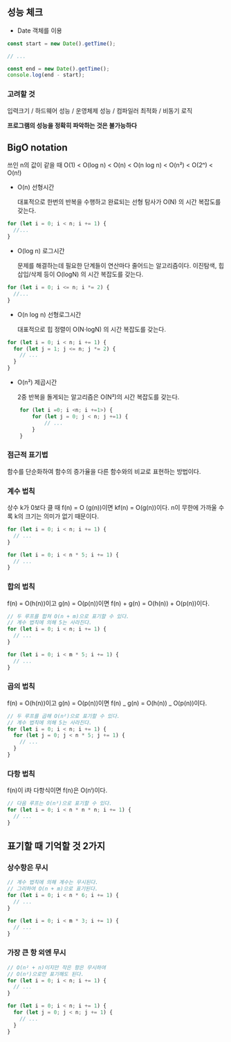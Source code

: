 ## 성능 체크

- Date 객체를 이용

```jsx
const start = new Date().getTime();

// ...

const end = new Date().getTime();
console.log(end - start);
```

### 고려할 것

입력크기 / 하드웨어 성능 / 운영체제 성능 / 컴파일러 최적화 / 비동기 로직

**프로그램의 성능을 정확히 파악하는 것은 불가능하다**

## BigO notation

쓰인 n의 값이 같을 때
O(1) < O(log n) < O(n) < O(n log n) < O(n²) < O(2ⁿ) < O(n!)

- O(n) 선형시간

  대표적으로 한번의 반복을 수행하고 완료되는 선형 탐사가 O(N) 의 시간 복잡도를 갖는다.

```jsx
for (let i = 0; i < n; i += 1) {
  //...
}
```

- O(log n) 로그시간

  문제를 해결하는데 필요한 단계들이 연산마다 줄어드는 알고리즘이다. 이진탐색, 힙 삽입/삭제 등이 O(logN) 의 시간 복잡도를 갖는다.

```jsx
for (let i = 0; i <= n; i *= 2) {
  //...
}
```

- O(n log n) 선형로그시간

  대표적으로 힙 정렬이 O(N⋅logN) 의 시간 복잡도를 갖는다.

```jsx
for (let i = 0; i < n; i += 1) {
  for (let j = 1; j <= n; j *= 2) {
    // ...
  }
}
```

- O(n²) 제곱시간

  2중 반복을 돌게되는 알고리즘은 O(N²)의 시간 복잡도를 갖는다.

```jsx
    for (let i =0; i <n; i +=1>) {
        for (let j = 0; j < n; j +=1) {
            // ...
        }
    }
```

### 점근적 표기법

함수를 단순화하여 함수의 증가율을 다른 함수와의 비교로 표현하는 방법이다.

### 계수 법칙

상수 k가 0보다 클 때 f(n) = O (g(n))이면 kf(n) = O(g(n))이다.
n이 무한에 가까울 수록 k의 크기는 의미가 없기 때문이다.

```jsx
for (let i = 0; i < n; i += 1) {
  // ...
}

for (let i = 0; i < n * 5; i += 1) {
  // ...
}
```

### 합의 법칙

f(n) = O(h(n))이고 g(n) = O(p(n))이면 f(n) + g(n) = O(h(n)) + O(p(n))이다.

```jsx
// 두 루프를 합쳐 O(n + m)으로 표기할 수 있다.
// 계수 법칙에 의해 5는 사라진다.
for (let i = 0; i < n; i += 1) {
  // ...
}

for (let i = 0; i < m * 5; i += 1) {
  // ...
}
```

### 곱의 법칙

f(n) = O(h(n))이고 g(n) = O(p(n))이면 f(n) _ g(n) = O(h(n)) _ O(p(n))이다.

```jsx
// 두 루프를 곱해 O(n²)으로 표기할 수 있다.
// 계수 법칙에 의해 5는 사라진다.
for (let i = 0; i < n; i += 1) {
  for (let j = 0; j < n * 5; j += 1) {
    // ...
  }
}
```

### 다항 법칙

f(n)이 i차 다항식이면 f(n)은 O(nⁱ)이다.

```jsx
// 다음 루프는 O(n³)으로 표기할 수 있다.
for (let i = 0; i < n * n * n; i += 1) {
  // ...
}
```

## 표기할 때 기억할 것 2가지

### 상수항은 무시

```jsx
// 계수 법칙에 의해 계수는 무시된다.
// 그리하여 O(n + m)으로 표기된다.
for (let i = 0; i < n * 6; i += 1) {
  // ...
}

for (let i = 0; i < m * 3; i += 1) {
  // ...
}
```

### 가장 큰 항 외엔 무시

```jsx
// O(n² + n)이지만 작은 항은 무시하여
// O(n²)으로만 표기해도 된다.
for (let i = 0; i < n; i += 1) {
  // ...
}

for (let i = 0; i < n; i += 1) {
  for (let j = 0; j < n; j += 1) {
    // ...
  }
}
```
